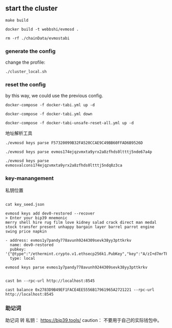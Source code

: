## start the cluster

```shell
make build
```

```shell
docker build -t webbshi/evmosd .
```

```shell
rm -rf ./chainData/evmostabi
```

### generate the config

change the profile:
```shell
./cluster_local.sh
```

### reset the config

by this way, we could use the previous config.

```shell
docker-compose -f docker-tabi.yml up -d
```

```shell
docker-compose -f docker-tabi.yml down
```

```shell
docker-compose -f docker-tabi-unsafe-reset-all.yml up -d
```

地址解析工具
```shell
./evmosd keys parse F57320099B32FA520CCAE9C49BB60FFAD6B9526D

./evmosd keys parse evmos174ejqzvmxta9yrx2a8zfhds0ltttj5nde67a4p

./evmosd keys parse evmosvalcons174ejqzvmxta9yrx2a8zfhds0ltttj5ndq8z3ca
```

### key-manangement
私钥位置
```shell

cat key_seed.json

evmosd keys add dev0-restored --recover
> Enter your bip39 mnemonic
merry shell hire rug film love kidney salad crack direct man medal stock transfer present unhappy bargain layer barrel parrot engine swing price napkin

- address: evmos1y7pandy778avunh9244309sevk38yy3pttkrkv
  name: dev0-restored
  pubkey: '{"@type":"/ethermint.crypto.v1.ethsecp256k1.PubKey","key":"A/zI+d7mrTFd81ekBUT73vTy4GZH2BithIPRAQC4atzO"}'
  type: local
  
evmosd keys parse evmos1y7pandy778avunh9244309sevk38yy3pttkrkv


cast bn --rpc-url http://localhost:8545

cast balance 0x2783D9B49EF1FACE4EE5556B17961965A2721221 --rpc-url http://localhost:8545
```

### 助记词
助记词 转 私钥： https://bip39.tools/
caution： 不要用于自己的实际钱包中。